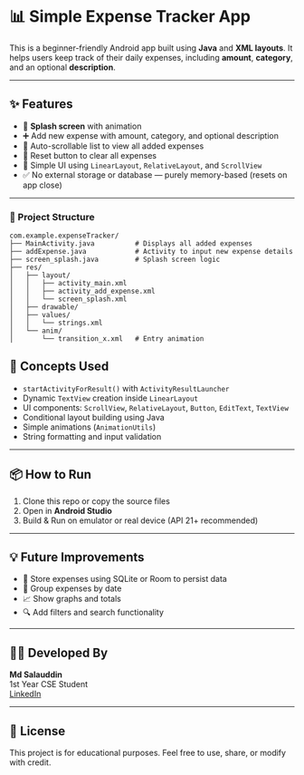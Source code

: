 # 📊 Simple Expense Tracker App

This is a beginner-friendly Android app built using **Java** and **XML layouts**. It helps users keep track of their daily expenses, including **amount**, **category**, and an optional **description**.

---

## ✨ Features

- 🏁 **Splash screen** with animation  
- ➕ Add new expense with amount, category, and optional description  
- 📜 Auto-scrollable list to view all added expenses  
- 🔁 Reset button to clear all expenses  
- 🎯 Simple UI using `LinearLayout`, `RelativeLayout`, and `ScrollView`  
- ✅ No external storage or database — purely memory-based (resets on app close)

---

### 📁 Project Structure

```text
com.example.expenseTracker/
├── MainActivity.java          # Displays all added expenses
├── addExpense.java            # Activity to input new expense details
├── screen_splash.java         # Splash screen logic
├── res/
│   ├── layout/
│   │   ├── activity_main.xml
│   │   ├── activity_add_expense.xml
│   │   └── screen_splash.xml
│   ├── drawable/
│   ├── values/
│   │   └── strings.xml
│   └── anim/
│       └── transition_x.xml   # Entry animation
```


## 🧠 Concepts Used

- `startActivityForResult()` with `ActivityResultLauncher`
- Dynamic `TextView` creation inside `LinearLayout`
- UI components: `ScrollView`, `RelativeLayout`, `Button`, `EditText`, `TextView`
- Conditional layout building using Java
- Simple animations (`AnimationUtils`)
- String formatting and input validation

---

## 📦 How to Run

1. Clone this repo or copy the source files
2. Open in **Android Studio**
3. Build & Run on emulator or real device (API 21+ recommended)

---

## 💡 Future Improvements

- 🔄 Store expenses using SQLite or Room to persist data
- 📅 Group expenses by date
- 📈 Show graphs and totals
- 🔍 Add filters and search functionality

---

## 🙋‍♂️ Developed By

**Md Salauddin**  
1st Year CSE Student  
[LinkedIn](https://www.linkedin.com/in/mdsalauddinn/)

---

## 📜 License

This project is for educational purposes. Feel free to use, share, or modify with credit.

